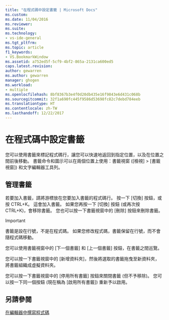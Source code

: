 ```yaml
---
title: "在程式碼中設定書籤 | Microsoft Docs"
ms.custom: 
ms.date: 11/04/2016
ms.reviewer: 
ms.suite: 
ms.technology:
- vs-ide-general
ms.tgt_pltfrm: 
ms.topic: article
f1_keywords:
- VS.BookmarkWindow
ms.assetid: a752ed5f-5cf9-4bf2-865a-2131ca600ed5
caps.latest.revision: 
author: gewarren
ms.author: gewarren
manager: ghogen
ms.workload:
- multiple
ms.openlocfilehash: 8bf8367b3e4f0d20db435e16f9843e6d431c068b
ms.sourcegitcommit: 32f1a690fc445f9586d53698fc82c7debd784eeb
ms.translationtype: HT
ms.contentlocale: zh-TW
ms.lasthandoff: 12/22/2017
---
```

# <a name="setting-bookmarks-in-code"></a>在程式碼中設定書籤

您可以使用書籤來標記程式碼行，讓您可以快速地返回到指定位置，以及在位置之間前後移動。 書籤命令和圖示可以在兩個位置上使用：書籤視窗 ([檢視] > [書籤視窗]) 和文字編輯器工具列。

## <a name="managing-bookmarks"></a>管理書籤

若要加入書籤，請將游標放在您要加入書籤的程式碼行。 按一下 [切換] 按鈕，或按 CTRL+K。 這會加入書籤。 如果您再按一下 [切換] 按鈕 (或再次按 CTRL+K)，會移除書籤。 您也可以按一下書籤視窗中的 [刪除] 按鈕來刪除書籤。

> [!IMPORTANT]
> 書籤是設在行號，不是在程式碼。 如果您修改程式碼，書籤保留在行號，而不會隨程式碼移動。

您可以使用書籤視窗中的 [下一個書籤] 和 [上一個書籤] 按鈕，在書籤之間巡覽。

您可以按一下書籤視窗中的 [新增資料夾]，然後將選取的書籤拖曳至新資料夾，將書籤組織成虛擬資料夾。

您可以按一下書籤視窗中的 [停用所有書籤] 按鈕來關閉書籤 (但不予移除)。 您可以按一下同一個按鈕 (現在稱為 [啟用所有書籤]) 重新予以啟用。

## <a name="see-also"></a>另請參閱

[在編輯器中撰寫程式碼](../ide/writing-code-in-the-code-and-text-editor.md)